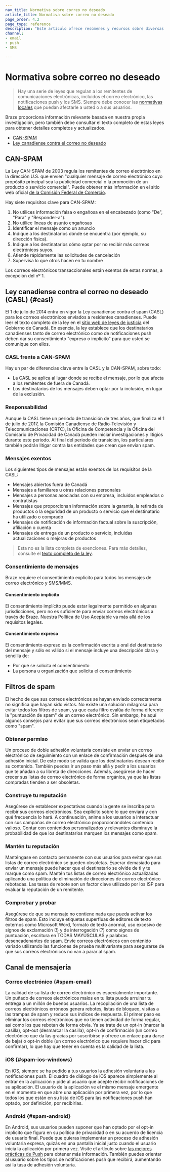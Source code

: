 ```yaml
---
nav_title: Normativa sobre correo no deseado
article_title: Normativa sobre correo no deseado
page_order: 4.2
page_type: reference
description: "Este artículo ofrece resúmenes y recursos sobre diversas normativas en materia de spam que pueden afectarle a usted o a sus usuarios."
channel:
- email
- push
- SMS

---
```


# Normativa sobre correo no deseado

> Hay una serie de leyes que regulan a los remitentes de comunicaciones electrónicas, incluidos el correo electrónico, las notificaciones push y los SMS. Siempre debe conocer las [normativas locales](https://en.wikipedia.org/wiki/Email_spam_legislation_by_country) que puedan afectarle a usted o a sus usuarios. 

Braze proporciona información relevante basada en nuestra propia investigación, pero también debe consultar el texto completo de estas leyes para obtener detalles completos y actualizados.

- [CAN-SPAM](#can-spam)
- [Ley canadiense contra el correo no deseado](#casl)

## CAN-SPAM

La Ley CAN-SPAM de 2003 regula los remitentes de correo electrónico en la dirección U.S. que envíen "cualquier mensaje de correo electrónico cuyo propósito principal sea la publicidad comercial o la promoción de un producto o servicio comercial". Puede obtener más información en el sitio web oficial [de la Comisión Federal de Comercio](http://www.business.ftc.gov/documents/bus61-can-spam-act-compliance-guide-business).

Hay siete requisitos clave para CAN-SPAM:

1. No utilices información falsa o engañosa en el encabezado (como "De", "Para" y "Responder-a").
2. No utilice líneas de asunto engañosas
3. Identificar el mensaje como un anuncio
4. Indique a los destinatarios dónde se encuentra (por ejemplo, su dirección física).
5. Indique a los destinatarios cómo optar por no recibir más correos electrónicos suyos.
6. Atiende rápidamente las solicitudes de cancelación
7. Supervisa lo que otros hacen en tu nombre

Los correos electrónicos transaccionales están exentos de estas normas, a excepción del nº 1.

## Ley canadiense contra el correo no deseado (CASL) {#casl}

El 1 de julio de 2014 entra en vigor la Ley canadiense contra el spam (CASL) para los correos electrónicos enviados a residentes canadienses. Puede leer el texto completo de la ley en el [sitio web de leyes de justicia](http://laws-lois.justice.gc.ca/eng/annualstatutes/2010_23/FullText.html) del Gobierno de Canadá. En esencia, la ley establece que los destinatarios canadienses tanto de correo electrónico como de notificaciones push deben dar su consentimiento "expreso o implícito" para que usted se comunique con ellos.

### CASL frente a CAN-SPAM

Hay un par de diferencias clave entre la CASL y la CAN-SPAM, sobre todo:

- La CASL se aplica al lugar donde se recibe el mensaje, por lo que afecta a los remitentes de fuera de Canadá.
- Los destinatarios de los mensajes deben optar por la inclusión, en lugar de la exclusión.

### Responsabilidad

Aunque la CASL tiene un periodo de transición de tres años, que finaliza el 1 de julio de 2017, la Comisión Canadiense de Radio-Televisión y Telecomunicaciones (CRTC), la Oficina de Competencia y la Oficina del Comisario de Privacidad de Canadá pueden iniciar investigaciones y litigios durante este periodo. Al final del periodo de transición, los particulares también podrán litigar contra las entidades que crean que envían spam.

### Mensajes exentos

Los siguientes tipos de mensajes están exentos de los requisitos de la CASL:

- Mensajes abiertos fuera de Canadá
- Mensajes a familiares u otras relaciones personales
- Mensajes a personas asociadas con su empresa, incluidos empleados o contratistas
- Mensajes que proporcionan información sobre la garantía, la retirada de productos o la seguridad de un producto o servicio que el destinatario ha utilizado o comprado
- Mensajes de notificación de información factual sobre la suscripción, afiliación o cuenta
- Mensajes de entrega de un producto o servicio, incluidas actualizaciones o mejoras de productos

>  Esta no es la lista completa de exenciones. Para más detalles, consulte el [texto completo de la ley](http://laws-lois.justice.gc.ca/eng/annualstatutes/2010_23/FullText.html).

### Consentimiento de mensajes

Braze requiere el consentimiento explícito para todos los mensajes de correo electrónico y SMS/MMS.

#### Consentimiento implícito

El consentimiento implícito puede estar legalmente permitido en algunas jurisdicciones, pero no es suficiente para enviar correos electrónicos a través de Braze. Nuestra Política de Uso Aceptable va más allá de los requisitos legales.

#### Consentimiento expreso

El consentimiento expreso es la confirmación escrita u oral del destinatario del mensaje y sólo es válido si el mensaje incluye una descripción clara y sencilla de:

- Por qué se solicita el consentimiento
- La persona u organización que solicita el consentimiento

## Filtros de spam

El hecho de que sus correos electrónicos se hayan enviado correctamente no significa que hayan sido vistos. No existe una solución milagrosa para evitar todos los filtros de spam, ya que cada filtro evalúa de forma diferente la "puntuación de spam" de un correo electrónico. Sin embargo, he aquí algunos consejos para evitar que sus correos electrónicos sean etiquetados como "spam".

### Obtener permiso

Un proceso de doble adhesión voluntaria consiste en enviar un correo electrónico de seguimiento con un enlace de confirmación después de una adhesión inicial. De este modo se valida que los destinatarios desean recibir su contenido. También puedes ir un paso más allá y pedir a los usuarios que te añadan a su libreta de direcciones. Además, asegúrese de hacer crecer sus listas de correo electrónico de forma orgánica, ya que las listas compradas tienden a ser obsoletas.


### Construye tu reputación

Asegúrese de establecer expectativas cuando la gente se inscriba para recibir sus correos electrónicos. Sea explícito sobre lo que enviará y con qué frecuencia lo hará. A continuación, anime a los usuarios a interactuar con sus campañas de correo electrónico proporcionándoles contenido valioso. Contar con contenidos personalizados y relevantes disminuye la probabilidad de que los destinatarios marquen los mensajes como spam.

### Mantén tu reputación

Manténgase en contacto permanente con sus usuarios para evitar que sus listas de correo electrónico se queden obsoletas. Esperar demasiado para enviar un mensaje puede hacer que el destinatario se olvide de ti y te marque como spam. Mantén tus listas de correo electrónico actualizadas aplicando una política de eliminación de direcciones de correo electrónico rebotadas. Las tasas de rebote son un factor clave utilizado por los ISP para evaluar la reputación de un remitente.

### Comprobar y probar

Asegúrese de que su mensaje no contiene nada que pueda activar los filtros de spam. Esto incluye etiquetas superfluas de editores de texto externos como Microsoft Word, formato de texto anormal, uso excesivo de signos de exclamación (!) y de interrogación (?) como signos de puntuación, escritura en TODAS MAYÚSCULAS y palabras desencadenantes de spam. Envíe correos electrónicos con contenido variado utilizando las funciones de prueba multivariante para asegurarse de que sus correos electrónicos no van a parar al spam.

## Canal de mensajería

### Correo electrónico {#spam-email}

La calidad de su lista de correo electrónico es especialmente importante.  Un puñado de correos electrónicos malos en tu lista puede arruinar tu entrega a un millón de buenos usuarios. La recopilación de una lista de correos electrónicos erróneos genera rebotes, listas de bloqueo, visitas a las trampas de spam y reduce sus índices de respuesta. El primer paso es eliminar los correos electrónicos que no tienen actividad de forma regular, así como los que rebotan de forma obvia. Ya se trate de un opt-in (marcar la casilla), opt-out (desmarcar la casilla), opt-in de confirmación (un correo electrónico que da las gracias por suscribirse y ofrece un enlace para darse de baja) o opt-in doble (un correo electrónico que requiere hacer clic para confirmar), lo que hay que tener en cuenta es la calidad de la lista.

### iOS {#spam-ios-windows}

En iOS, siempre se ha pedido a tus usuarios la adhesión voluntaria a las notificaciones push. El cuadro de diálogo de iOS aparece simplemente al entrar en la aplicación y pide al usuario que acepte recibir notificaciones de su aplicación. El usuario de la aplicación ve el mismo mensaje emergente en el momento en que abre una aplicación por primera vez, por lo que todos los que están en su lista de iOS para las notificaciones push han optado, por definición, por recibirlas.

### Android {#spam-android}

En Android, sus usuarios pueden suponer que han optado por el opt-in implícito que figura en su política de privacidad o en su acuerdo de licencia de usuario final. Puede que quieras implementar un proceso de adhesión voluntaria expresa, quizás en una pantalla inicial justo cuando el usuario inicia la aplicación por primera vez. Visite el artículo sobre [las mejores prácticas de Push]({{site.baseurl}}/user_guide/message_building_by_channel/push/best_practices/) para obtener más información. También puedes orientar al usuario sobre los tipos de notificaciones push que recibirá, aumentando así la tasa de adhesión voluntaria.


